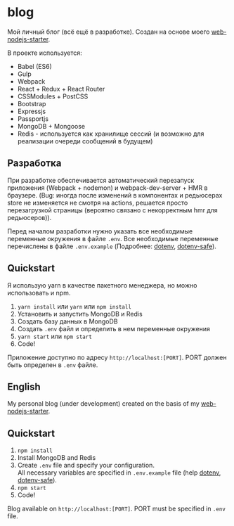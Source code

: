 # blog

Мой личный блог (всё ещё в разработке). Создан на основе моего [web-nodejs-starter](https://github.com/SergeyMoiseenko/web-nodejs-starter).

В проекте используется:
- Babel (ES6)
- Gulp
- Webpack
- React + Redux + React Router
- CSSModules + PostCSS
- Bootstrap
- Expressjs
- Passportjs
- MongoDB + Mongoose
- Redis - используется как хранилище сессий (и возможно для реализации очереди сообщений в будущем)

## Разработка
При разработке обеспечивается автоматический перезапуск приложения (Webpack + nodemon) и webpack-dev-server + HMR в браузере.
(Bug: иногда после изменений в компонентах и редьюсерах store не изменяется не смотря на actions, решается просто перезагрузкой страницы (вероятно связано с некорректным hmr для редьюсеров)).

Перед началом разработки нужно указать все необходимые переменные окружения в файле `.env`. Все необходимые переменные перечислены в файле `.env.example` (Подробнее: [dotenv](https://www.npmjs.com/package/dotenv), [dotenv-safe](https://www.npmjs.com/package/dotenv-safe)).

## Quickstart
Я использую yarn в качестве пакетного менеджера, но можно использовать и npm.

1. `yarn install` или `yarn` или `npm install`
2. Установить и запустить MongoDB и Redis
3. Создать базу данных в MongoDB 
4. Создать `.env` файл и определить в нем переменные окружения
5. `yarn start` или `npm start`
6. Code!

Приложение доступно по адресу `http://localhost:[PORT]`. PORT должен быть определен в `.env` файле.

## English
My personal blog (under development) created on the basis of my [web-nodejs-starter](https://github.com/SergeyMoiseenko/web-nodejs-starter).

## Quickstart

1. `npm install`
2. Install MongoDB and Redis
3. Create `.env` file and specify your configuration.  
   All necessary variables are specified in `.env.example` file (help [dotenv](https://www.npmjs.com/package/dotenv), [dotenv-safe](https://www.npmjs.com/package/dotenv-safe)).
4. `npm start`
5. Code!

Blog available on `http://localhost:[PORT]`. PORT must be specified in `.env` file.
